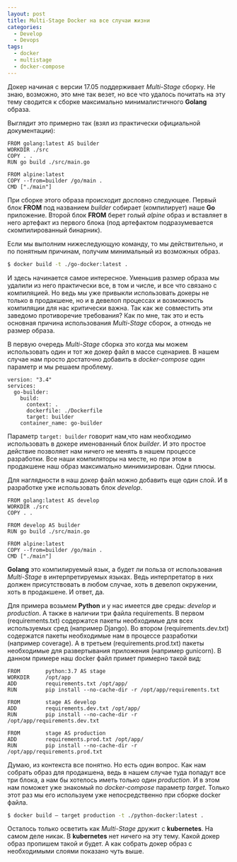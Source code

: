 ```yaml
---
layout: post
title: Multi-Stage Docker на все случаи жизни
categories:
  - Develop
  - Devops
tags:
  - docker
  - multistage
  - docker-compose
---
```


Докер начиная с версии 17.05 поддерживает *Multi-Stage* сборку. Не знаю, возможно, это мне так везет, но все что удалось почитать на эту тему сводится к сборке максимально минималистичного **Golang** образа.

Выглядит это примерно так (взял из практически официальной документации):

```docker
FROM golang:latest AS builder
WORKDIR ./src
COPY . .
RUN go build ./src/main.go

FROM alpine:latest  
COPY --from=builder /go/main .
CMD ["./main"]
```
При сборке этого образа происходит дословно следующее. Первый блок **FROM** под названием *builder* собирает (компилирует) наше **Go** приложение. Второй блок **FROM** берет голый *alpine* образ и вставляет в него артефакт из первого блока (под артефактом подразумевается скомпилированный бинарник).

Если мы выполним нижеследующую команду, то мы действительно, и по понятным причинам, получим минимальный из возможных образ.

```bash
$ docker build -t ./go-docker:latest .
```

И здесь начинается самое интересное. Уменьшив размер образа мы удалили из него практически все, в том и числе, и все что связано с компиляцией. Но ведь мы уже привыкли использовать докеры не только в продакшене, но и в девелоп процессах и возможность компиляции для нас критически важна. Так как же совместить эти заведомо противоречие требования? Как по мне, так это и есть основная причина использования *Multi-Stage* сборок, а отнюдь не размер образа.

В первую очередь *Multi-Stage* сборка это когда мы можем использовать один и тот же докер файл в массе сценариев. В нашем случае нам просто достаточно добавить в *docker-compose* один параметр и мы решаем проблему.

```
version: "3.4"
services:
  go-builder:
    build:
      context: .
      dockerfile: ./Dockerfile
      target: builder
    container_name: go-builder
```

Параметр ```target: builder``` говорит нам,что нам необходимо использовать в докере именованный блок *builder*. И это простое действие позволяет нам ничего не менять в нашем процессе разработки. Все наши компиляторы на месте, но при этом в продакшене наш образ максимально минимизирован. Одни плюсы.

Для наглядности в наш докер файл можно добавить еще один слой. И в разработке уже использовать блок *develop*.

```docker
FROM golang:latest AS develop
WORKDIR ./src
COPY . .

FROM develop AS builder
RUN go build ./src/main.go

FROM alpine:latest  
COPY --from=builder /go/main .
CMD ["./main"]
```

**Golang** это компилируемый язык, а будет ли польза от использования *Multi-Stage* в интерпретируемых языках. Ведь интерпретатор в них должен присутствовать в любом случае, хоть в девелоп окружении, хоть в продакшене. И ответ, да.

Для примера возьмем **Python** и у нас имеется две среды: *develop* и *production*. А также в наличии три файла requirements. В первом (requirements.txt) содержатся пакеты необходимые для всех используемых сред (например Django). Во втором (requirements.dev.txt) содержатся пакеты необходимые нам в процессе разработки (например coverage). А в третьем (requirements.prod.txt) пакеты необходимые для развертывания приложения (например gunicorn). В данном примере наш docker файл примет примерно такой вид:

```docker
FROM        python:3.7 AS stage
WORKDIR     /opt/app
ADD         requirements.txt /opt/app/
RUN         pip install --no-cache-dir -r /opt/app/requirements.txt

FROM        stage AS develop
ADD         requirements.dev.txt /opt/app/
RUN         pip install --no-cache-dir -r /opt/app/requirements.dev.txt

FROM        stage AS production
ADD         requirements.prod.txt /opt/app/
RUN         pip install --no-cache-dir -r /opt/app/requirements.prod.txt
```

Думаю, из контекста все понятно. Но есть один вопрос. Как нам собрать образ для продакшена, ведь в нашем случае туда попадут все три блока, а нам бы хотелось иметь только один *production*. И в этом нам поможет уже знакомый по *docker-compose* параметр *target*. Только этот раз мы его используем уже непосредственно при сборке docker файла.

```bash
$ docker build — target production -t ./python-docker:latest .
```

Осталось только осветить как *Multi-Stage* дружит с **kubernetes**. На самом деле никак. В **kubernetes** нет ничего на эту тему. Какой докер образ пропишем такой и будет. А как собрать докер образ с необходимыми слоями показано чуть выше.